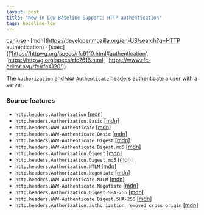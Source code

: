 ```yaml
---
layout: post
title: "New in Low Baseline Support: HTTP authentication"
tags: baseline-low
---
```


[caniuse](https://caniuse.com/?search=http-authentication) · [mdn](https://developer.mozilla.org/en-US/search?q=HTTP authentication) · [spec](['https://httpwg.org/specs/rfc9110.html#authentication', 'https://httpwg.org/specs/rfc7616.html', 'https://www.rfc-editor.org/rfc/rfc4120'])

The `Authorization` and `WWW-Authenticate` headers authenticate a user with a server.

### Source features

- ``http.headers.Authorization`` [[mdn]](https://developer.mozilla.org/en-US/search?q=http.headers.Authorization)
- ``http.headers.Authorization.Basic`` [[mdn]](https://developer.mozilla.org/en-US/search?q=http.headers.Authorization.Basic)
- ``http.headers.WWW-Authenticate`` [[mdn]](https://developer.mozilla.org/en-US/search?q=http.headers.WWW-Authenticate)
- ``http.headers.WWW-Authenticate.Basic`` [[mdn]](https://developer.mozilla.org/en-US/search?q=http.headers.WWW-Authenticate.Basic)
- ``http.headers.WWW-Authenticate.Digest`` [[mdn]](https://developer.mozilla.org/en-US/search?q=http.headers.WWW-Authenticate.Digest)
- ``http.headers.WWW-Authenticate.Digest.md5`` [[mdn]](https://developer.mozilla.org/en-US/search?q=http.headers.WWW-Authenticate.Digest.md5)
- ``http.headers.Authorization.Digest`` [[mdn]](https://developer.mozilla.org/en-US/search?q=http.headers.Authorization.Digest)
- ``http.headers.Authorization.Digest.md5`` [[mdn]](https://developer.mozilla.org/en-US/search?q=http.headers.Authorization.Digest.md5)
- ``http.headers.Authorization.NTLM`` [[mdn]](https://developer.mozilla.org/en-US/search?q=http.headers.Authorization.NTLM)
- ``http.headers.Authorization.Negotiate`` [[mdn]](https://developer.mozilla.org/en-US/search?q=http.headers.Authorization.Negotiate)
- ``http.headers.WWW-Authenticate.NTLM`` [[mdn]](https://developer.mozilla.org/en-US/search?q=http.headers.WWW-Authenticate.NTLM)
- ``http.headers.WWW-Authenticate.Negotiate`` [[mdn]](https://developer.mozilla.org/en-US/search?q=http.headers.WWW-Authenticate.Negotiate)
- ``http.headers.Authorization.Digest.SHA-256`` [[mdn]](https://developer.mozilla.org/en-US/search?q=http.headers.Authorization.Digest.SHA-256)
- ``http.headers.WWW-Authenticate.Digest.SHA-256`` [[mdn]](https://developer.mozilla.org/en-US/search?q=http.headers.WWW-Authenticate.Digest.SHA-256)
- ``http.headers.Authorization.authorization_removed_cross_origin`` [[mdn]](https://developer.mozilla.org/en-US/search?q=http.headers.Authorization.authorization_removed_cross_origin)
